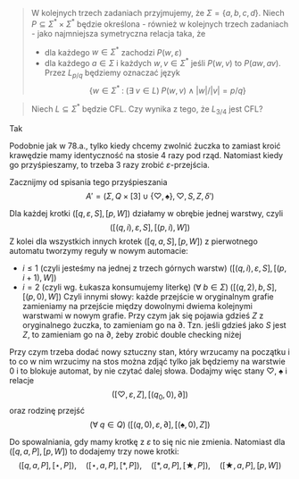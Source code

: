 > W kolejnych trzech zadaniach przyjmujemy, że $\Sigma=\{a,b,c,d\}$. Niech $P\subseteq\Sigma^*\times\Sigma^*$ będzie określona - również w kolejnych trzech zadaniach - jako najmniejsza symetryczna relacja taka, że 
> - dla każdego $w\in\Sigma^*$ zachodzi $P(w,\varepsilon)$
> - dla każdego $a\in\Sigma$ i każdych $w,v\in\Sigma^*$ jeśli $P(w,v)$ to $P(aw, av)$.
> Przez $L_{p/q}$ będziemy oznaczać język
> $$\{w\in\Sigma^*\;:\;(\exists\;v\in L)\;P(w,v)\;\land\;|w|/|v|=p/q\}$$

> Niech $L\subseteq \Sigma^*$ będzie CFL. Czy wynika z tego, że $L_{3/4}$ jest CFL?

Tak

Podobnie jak w 78.a., tylko kiedy chcemy zwolnić żuczka to zamiast kroić krawędzie mamy identyczność na stosie $4$ razy pod rząd. Natomiast kiedy go przyśpieszamy, to trzeba $3$ razy zrobić $\varepsilon$-przejścia.

Zacznijmy od spisania tego przyśpieszania
$$A'=(\Sigma, Q\times[3]\cup\{\heartsuit, \spadesuit\}, \heartsuit, S, Z, \delta')$$

Dla każdej krotki $([q,\varepsilon,S],[p,W])$ działamy w obrębie jednej warstwy, czyli
$$([(q,i),\varepsilon,S],[(p,i), W])$$
Z kolei dla wszystkich innych krotek $([q,a,S],[p,W])$ z pierwotnego automatu tworzymy reguły w nowym automacie:
- $i\leq 1$ (czyli jesteśmy na jednej z trzech górnych warstw)
  $([(q,i),\varepsilon,S],[(p,i+1),W])$ 
- $i=2$ (czyli wg. Łukasza konsumujemy literkę)
  $(\forall\;b\in\Sigma)\;([(q,2),b,S],[(p,0),W])$
Czyli innymi słowy: każde przejście w oryginalnym grafie zamieniamy na przejście między dowolnymi dwiema kolejnymi warstwami w nowym grafie. Przy czym jak się pojawia gdzieś $Z$ z oryginalnego żuczka, to zamieniam go na $\partial$. Tzn. jeśli gdzieś jako $S$ jest $Z$, to zamieniam go na $\partial$, żeby zrobić double checking niżej

Przy czym trzeba dodać nowy sztuczny stan, który wrzucamy na początku i to co w nim wrzucimy na stos można zdjąć tylko jak będziemy na warstwie $0$ i to blokuje automat, by nie czytać dalej słowa. Dodajmy więc stany $\heartsuit$, $\spadesuit$ i relacje
$$([\heartsuit,\varepsilon, Z],[(q_0, 0),\partial])$$
oraz rodzinę przejść
$$(\forall\;q\in Q)\;([(q,0),\varepsilon,\partial],[(\spadesuit,0),Z])$$


Do spowalniania, gdy mamy krotkę z $\varepsilon$ to się nic nie zmienia. Natomiast dla $([q,a,P],[p,W])$ to dodajemy trzy nowe krotki:
$$([q,a,P],[\star,P]),\quad ([\star, a, P], [\ast,P]),\quad ([\ast, a, P],[\bigstar, P]),\quad ([\bigstar,a,P],[p,W])$$